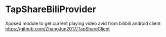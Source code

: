 # TapShareBiliProvider
Xposed module to get current playing video avid from bilibili android client  
https://github.com/ZhangJun2017/TapShareClient
